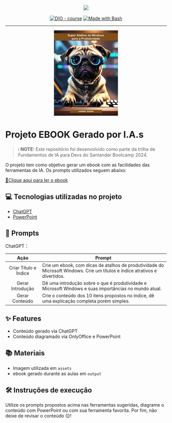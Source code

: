 <p align="center">
    <img width="100" src=".github/assets/banner.png">
</p>

<p align="center">
<a href="https://dio.me/"><img src="https://img.shields.io/badge/DIO-Course-28DA77?logo=youtube" alt="DIO - course"></a>
<a href="https://www.gnu.org/software/bash/" title="Go to Bash homepage"><img src="https://img.shields.io/badge/Prompt-Project-blue?logo=gnu-bash&amp;logoColor=white" alt="Made with Bash"></a></p>

-------

<p align="center">
<img 
    src="./assets/cover.jpg"
    width="200"  
/>
</p>

# Projeto EBOOK Gerado por I.A.s

 > ℹ️ **NOTE:** Este repositório foi desenvolvido como parte da trilha de Fundamentos de IA para Devs do Santander Bootcamp 2024.
 
O projeto tem como objetivo gerar um ebook com as facilidades das ferramentas de IA. Os prompts utilizados
seguem abaixo:

<a href="/output/ebook - Super Atalhos do Windows para a Produtividade.pdf" title="View PDF now"> 📕Clique aqui para ler o ebook</a>

## 💻 Tecnologias utilizadas no projeto

- [ChatGPT](https://chat.openai.com/) 
- [PowerPoint](https://www.microsoft.com/en/microsoft-365/powerpoint)

## 🧠 Prompts

ChatGPT：


|   Ação   |Prompt                                                                                                                                                                                                                                                                         |
| :------: | ------------------------------------------------------------------------------------------------------------------------------------------------------------------------------------------------------------------------------------------------------------------------------ |
|  Criar Título e Índice  | Crie um ebook, com dicas de atalhos de produtividade do Microsoft Windows. Crie um títulos e índice atrativos e divertidos.
| Gerar Introdução | Dê uma introdução sobre o que é produtividade e Microsoft Windows e suas importâncias no mundo atual. |                                                         |
| Gerar Conteúdo | Crie o conteúdo dos 10 itens propostos no índice, dê uma explicação completa porém simples. |

## ✨ Features

- Conteúdo gerado via ChatGPT
- Conteúdo diagramado via OnlyOffice e PowerPoint

## 📚 Materiais

- Imagem utilizada em `assets`
- ebook gerado durante as aulas em `output`

## 🛠️ Instruções de execução

Utilize os prompts propostos acima nas ferramentas sugeridas, diagrame o conteúdo com PowerPoint ou com sua ferramenta favorita. Por fim, não deixe de revisar o conteúdo 😉!